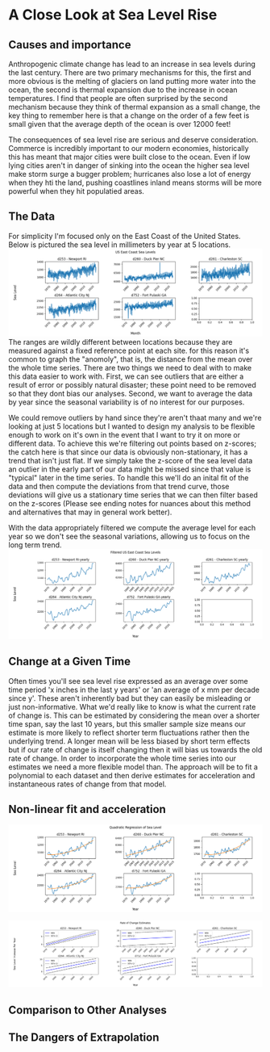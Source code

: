 # A Close Look at Sea Level Rise
## Causes and importance
Anthropogenic climate change has lead to an increase in sea levels during the last century. There are two primary mechanisms for this, the first and more obvious is the melting of glaciers on land putting more water into the ocean, the second is thermal expansion due to the increase in ocean temperatures. I find that people are often surprised by the second mechanism because they think of thermal expansion as a small change, the key thing to remember here is that a change on the order of a few feet is small given that the average depth of the ocean is over 12000 feet! 

The consequences of sea level rise are serious and deserve consideration. Commerce is incredibly important to our modern economies, historically this has meant that major cities were built close to the ocean. Even if low lying cities aren't in danger of sinking into the ocean the higher sea level make storm surge a bugger problem; hurricanes also lose a lot of energy when they hti the land, pushing coastlines inland means storms will be more powerful when they hit populatied areas.

## The Data
For simplicity I'm focused only on the East Coast of the United States. Below is pictured the sea level in millimeters by year at 5 locations.
![daily sea level](https://github.com/danielennis521/Math-Blog/blob/main/Post%201%3A%20Sea%20Level%20Change/Sea%20Level%20Changes/graphs/basic%20sea%20level.png)
The ranges are wildly different between locations because they are measured against a fixed reference point at each site. for this reason it's common to graph the "anomoly", that is, the distance from the mean over the whole time series. There are two things we need to deal with to make this data easier to work with. First, we can see outliers that are either a result of error or possibly natural disaster; these point need to be removed so that they dont bias our analyses. Second, we want to average the data by year since the seasonal variability is of no interest for our purposes. 

We could remove outliers by hand since they're aren't thaat many and we're looking at just 5 locations but I wanted to design my analysis to be flexible enough to work on it's own in the event that I want to try it on more or different data. To achieve this we're filtering out points based on z-scores; the catch here is that since our data is obviously non-stationary, it has a trend that isn't just flat. If we simply take the z-score of the sea level data an outlier in the early part of our data might be missed since that value is "typical" later in the time series. To handle this we'll do an inital fit of the data and then compute the deviations from that trend curve, those deviations will give us a stationary time series that we can then filter based on the z-scores (Please see ending notes for nuances about this method and alternatives that may in general work better).

With the data appropriately filtered we compute the average level for each year so we don't see the seasonal variations, allowing us to focus on the long term trend.
![yearly sea level](https://github.com/danielennis521/Math-Blog/blob/main/Post%201%3A%20Sea%20Level%20Change/Sea%20Level%20Changes/graphs/yearly%20sea%20level.png)

## Change at a Given Time
Often times you'll see sea level rise expressed as an average over some time period 'x inches in the last y years' or 'an average of x mm per decade since y'. These aren't inherently bad but they can easily be misleading or just non-informative. What we'd really like to know is what the current rate of change is. This can be estimated by considering the mean over a shorter time span, say the last 10 years, but this smaller sample size means our estimate is more likely to reflect shorter term fluctuations rather then the underlying trend. A longer mean will be less biased by short term effects but if our rate of change is itself changing then it will bias us towards the old rate of change. 
In order to incorporate the whole time series into our estimates we need a more flexible model than. The approach will be to fit a polynomial to each dataset and then derive estimates for acceleration and instantaneous rates of change from that model.

## Non-linear fit and acceleration

![quadratic fit](https://github.com/danielennis521/Math-Blog/blob/main/Post%201%3A%20Sea%20Level%20Change/Sea%20Level%20Changes/graphs/quadratic%20regression.png)

![rate of change CIs](https://github.com/danielennis521/Math-Blog/blob/main/Post%201%3A%20Sea%20Level%20Change/Sea%20Level%20Changes/graphs/rate%20of%20change%20CIs.png)

## Comparison to Other Analyses

## The Dangers of Extrapolation
